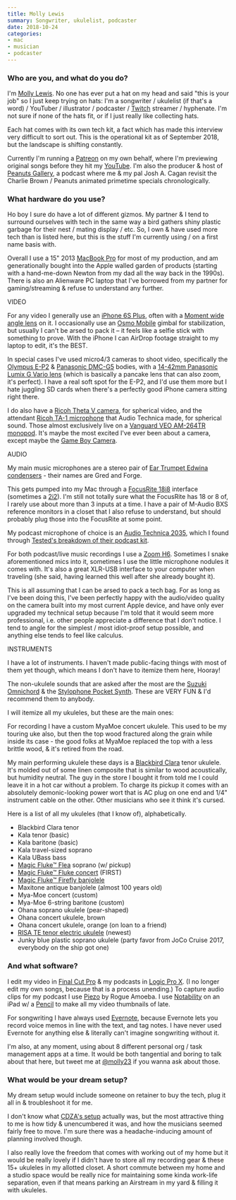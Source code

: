 ```yaml
---
title: Molly Lewis
summary: Songwriter, ukulelist, podcaster 
date: 2018-10-24
categories:
- mac
- musician
- podcaster
---
```


### Who are you, and what do you do?

I'm [Molly Lewis](http://www.mollylewis.wtf/ "Molly's website."). No one has ever put a hat on my head and said "this is your job" so I just keep trying on hats: I'm a songwriter / ukulelist (if that's a word) / YouTuber / illustrator / podcaster / [Twitch][] streamer / hyphenate.  I'm not sure if none of the hats fit, or if I just really like collecting hats.

Each hat comes with its own tech kit, a fact which has made this interview very difficult to sort out. This is the operational kit as of September 2018, but the landscape is shifting constantly.

Currently I'm running a [Patreon](https://patreon.com/molly "Molly's Patreon account.") on my own behalf, where I'm previewing original songs before they hit my [YouTube](https://www.youtube.com/c/MollyLewisMusic/ "Molly's YouTube account."). I'm also the producer & host of [Peanuts Gallery](http://peanuts.gallery/ "Molly's podcast."), a podcast where me & my pal Josh A. Cagan revisit the Charlie Brown / Peanuts animated primetime specials chronologically.

### What hardware do you use?

Ho boy I sure do have a lot of different gizmos. My partner & I tend to surround ourselves with tech in the same way a bird gathers shiny plastic garbage for their nest / mating display / etc. So, I own & have used more tech than is listed here, but this is the stuff I'm currently using / on a first name basis with.

Overall I use a 15" 2013 [MacBook Pro][macbook-pro] for most of my production, and am generationally bought into the Apple walled garden of products (starting with a hand-me-down Newton from my dad all the way back in the 1990s). There is also an Alienware PC laptop that I've borrowed from my partner for gaming/streaming & refuse to understand any further.

VIDEO

For any video I generally use an [iPhone 6S Plus][iphone-6s-plus], often with a [Moment wide angle lens][wide-lens] on it. I occasionally use an [Osmo Mobile][osmo-mobile] gimbal for stabilization, but usually I can't be arsed to pack it – it feels like a selfie stick with something to prove. With the iPhone I can AirDrop footage straight to my laptop to edit, it's the BEST.

In special cases I've used micro4/3 cameras to shoot video, specifically the [Olympus E-P2][pen-e-p2] & [Panasonic DMC-G5][lumix-dmc-g5] bodies, with a [14-42mm Panasonic Lumix G Vario lens][lumix-g-vario-14-42mm-f3.5-asph] (which is basically a pancake lens that can also zoom, it's perfect). I have a real soft spot for the E-P2, and I'd use them more but I hate juggling SD cards when there's a perfectly good iPhone camera sitting right there.

I do also have a [Ricoh Theta V camera][theta-v], for spherical video, and the attendant [Ricoh TA-1 microphone][3d-microphone-ta-1] that Audio Technica made, for spherical sound. Those almost exclusively live on a [Vanguard VEO AM-264TR monopod][veo-2-am-264tr]. It's maybe the most excited I've ever been about a camera, except maybe the [Game Boy Camera][game-boy-camera].

AUDIO

My main music microphones are a stereo pair of [Ear Trumpet Edwina condensers][edwina-stereo] - their names are Gred and Forge.

This gets pumped into my Mac through a [FocusRite 18i8][scarlett-18i8] interface (sometimes a [2i2][scarlett-2i2]). I'm still not totally sure what the FocusRite has 18 or 8 of, I rarely use about more than 3 inputs at a time. I have a pair of M-Audio BXS reference monitors in a closet that I also refuse to understand, but should probably plug those into the FocusRite at some point.

My podcast microphone of choice is an [Audio Technica 2035][at2035], which I found through [Tested's breakdown of their podcast kit](https://www.tested.com/tech/460310-tested-depth-our-podcasting-gear-and-setup/ "A Tested video about their podcast setup.").

For both podcast/live music recordings I use a [Zoom H6][h6]. Sometimes I snake aforementioned mics into it, sometimes I use the little microphone nodules it comes with. It's also a great XLR-USB interface to your computer when traveling (she said, having learned this well after she already bought it).

This is all assuming that I can be arsed to pack a tech bag. For as long as I've been doing this, I've been perfectly happy with the audio/video quality on the camera built into my most current Apple device, and have only ever upgraded my technical setup because I'm told that it would seem more professional, i.e. other people appreciate a difference that I don't notice. I tend to angle for the simplest / most idiot-proof setup possible, and anything else tends to feel like calculus.

INSTRUMENTS

I have a lot of instruments. I haven't made public-facing things with most of them yet though, which means I don't have to itemize them here, Hooray!

The non-ukulele sounds that are asked after the most are the [Suzuki Omnichord][omnichord] & the [Stylophone Pocket Synth][stylophone-s-1-retro-pocket-synth]. These are VERY FUN & I'd recommend them to anybody.

I will itemize all my ukuleles, but these are the main ones:

For recording I have a custom MyaMoe concert ukulele. This used to be my touring uke also, but then the top wood fractured along the grain while inside its case - the good folks at MyaMoe replaced the top with a less brittle wood, & it's retired from the road.

My main performing ukulele these days is a [Blackbird Clara][clara] tenor ukulele. It's molded out of some linen composite that is similar to wood acoustically, but humidity neutral. The guy in the store I bought it from told me I could leave it in a hot car without a problem. To charge its pickup it comes with an absolutely demonic-looking power wort that is AC plug on one end and 1/4" instrument cable on the other. Other musicians who see it think it's cursed.

Here is a list of all my ukuleles (that I know of), alphabetically.

- Blackbird Clara tenor
- Kala tenor (basic)
- Kala baritone (basic)
- Kala travel-sized soprano
- Kala UBass bass
- [Magic Fluke™ Flea][flea] soprano (w/ pickup)
- [Magic Fluke™ Fluke concert][fluke] (FIRST)
- [Magic Fluke™ Firefly banjolele][firefly]
- Maxitone antique banjolele (almost 100 years old)
- Mya-Moe concert (custom)
- Mya-Moe 6-string baritone (custom)
- Ohana soprano ukulele (pear-shaped)
- Ohana concert ukulele, brown
- Ohana concert ukulele, orange (on loan to a friend) 
- [RISA TE tenor electric ukulele][te-tenor] (newest)
- Junky blue plastic soprano ukulele (party favor from JoCo Cruise 2017, everybody on the ship got one)

### And what software?

I edit my video in [Final Cut Pro][final-cut-pro] & my podcasts in [Logic Pro X][logic-pro]. (I no longer edit my own songs, because that is a process unending.) To capture audio clips for my podcast I use [Piezo][] by Rogue Amoeba. I use [Notability][notability-ios] on an iPad w/ a [Pencil][] to make all my video thumbnails of late.

For songwriting I have always used [Evernote][], because Evernote lets you record voice memos in line with the text, and tag notes. I have never used Evernote for anything else & literally can't imagine songwriting without it.

I'm also, at any moment, using about 8 different personal org / task management apps at a time. It would be both tangential and boring to talk about that here, but tweet me at [@molly23](https://twitter.com/@molly23 "Molly's Twitter account.") if you wanna ask about those.

### What would be your dream setup?

My dream setup would include someone on retainer to buy the tech, plug it all in & troubleshoot it for me.

I don't know what [CDZA's setup](https://www.youtube.com/watch?v=4Gks6-m99Ec "A YouTube video of the Aces of Bass band.") actually was, but the most attractive thing to me is how tidy & unencumbered it was, and how the musicians seemed fairly free to move. I'm sure there was a headache-inducing amount of planning involved though.

I also really love the freedom that comes with working out of my home but it would be really lovely if I didn't have to store all my recording gear & these 15+ ukuleles in my allotted closet. A short commute between my home and a studio space would be really nice for maintaining some kinda work-life separation, even if that means parking an Airstream in my yard & filling it with ukuleles.

[3d-microphone-ta-1]: https://us.ricoh-imaging.com/accessories/theta-22/ta-1 "A 3D microphone for the Theta V."
[at2035]: https://www.audio-technica.com/world_map/cms/wired_mics/cebb57a269d232ee/ "A cardioid microphone."
[clara]: https://www.blackbirdguitar.com/products/clara-concert-ukulele "A concert ukulele."
[edwina-stereo]: https://www.eartrumpetlabs.com/products/microphones/edwina-stereo "A condenser microphone."
[evernote]: https://evernote.com/ "Online software for capturing notes."
[final-cut-pro]: https://en.wikipedia.org/wiki/Final_Cut_Pro "A nonlinear video editor."
[firefly]: http://web.archive.org/web/20230405095956/https://www.magicfluke.com/Firefly-s/1514.htm "A banjo ukulele."
[flea]: http://web.archive.org/web/20230405095955/https://www.magicfluke.com/Flea-s/1513.htm "A ukulele."
[fluke]: http://web.archive.org/web/20230405095959/https://www.magicfluke.com/Fluke-s/1477.htm "A ukulele."
[game-boy-camera]: https://en.wikipedia.org/wiki/Game_Boy_Camera "A camera for the Game Boy console."
[h6]: https://zoomcorp.com/en/us/handheld-recorders/handheld-recorders/h6-audio-recorder/ "A portable six-track recorder."
[iphone-6s-plus]: https://en.wikipedia.org/wiki/IPhone_6s_Plus "A large smartphone."
[logic-pro]: https://www.apple.com/logic-pro/ "A professional audio application for the Mac."
[lumix-dmc-g5]: https://en.wikipedia.org/wiki/Panasonic_Lumix_DMC-G5 "A 16.7 megapixel Micro Four Thirds camera."
[lumix-g-vario-14-42mm-f3.5-asph]: http://web.archive.org/web/20211127002233/https://shop.panasonic.com/support-only/H-FS014042.html "A pancake lens."
[macbook-pro]: https://www.apple.com/macbook-pro/ "A laptop."
[notability-ios]: https://apps.apple.com/us/app/notability/id360593530 "A note-taking app."
[omnichord]: https://en.wikipedia.org/wiki/Omnichord "A unique electronic musical instrument."
[osmo-mobile]: http://web.archive.org/web/20171119192005/http://www.dji.com:80/cn/osmo-mobile "A hand-held dock for turning a smart phone into a motion camera."
[pen-e-p2]: https://en.wikipedia.org/wiki/Olympus_PEN_E-P2 "A 12.3 megapixel Micro Four Thirds camera."
[pencil]: http://wetransfer.com/pencil "An iPad stylus."
[piezo]: https://rogueamoeba.com/piezo/ "A recording app for the Mac."
[scarlett-18i8]: https://focusrite.com/en/usb-audio-interfaces/scarlett-18i8 "A USB audio interface."
[scarlett-2i2]: http://web.archive.org/web/20230528064506/https://focusrite.com/en/usb-audio-interface/scarlett/scarlett-2i2-studio "A USB audio interface."
[stylophone-s-1-retro-pocket-synth]: https://equipboard.com/items/dubreq-stylophone-s-1-retro-pocket-synth "A pocket synth."
[te-tenor]: https://www.ukulele.de/shop4/en/risa-te-tenor-surf-green "An electric ukulele."
[theta-v]: https://us.ricoh-imaging.com/product/theta-v/ "A 4K 360 degree camera."
[twitch]: http://web.archive.org/web/20230525093711/https://www.twitch.tv/ "A video broadcasting service."
[veo-2-am-264tr]: https://www.vanguardworld.com/photo_video_us/veo-2-am-264tr.html "A portable monopod."
[wide-lens]: https://www.shopmoment.com/products/wide-18-mm-lens "A wide angle lens for mobile phones."

